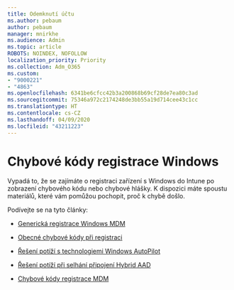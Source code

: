 ```yaml
---
title: Odemknutí účtu
ms.author: pebaum
author: pebaum
manager: mnirkhe
ms.audience: Admin
ms.topic: article
ROBOTS: NOINDEX, NOFOLLOW
localization_priority: Priority
ms.collection: Adm_O365
ms.custom:
- "9000221"
- "4863"
ms.openlocfilehash: 6341be6cfcc42b3a200868b69cf28de7ea80c3ad
ms.sourcegitcommit: 75346a972c2174248de3bb55a19d714cee43c1cc
ms.translationtype: HT
ms.contentlocale: cs-CZ
ms.lasthandoff: 04/09/2020
ms.locfileid: "43211223"
---
```

# <a name="windows-enrolment-error-codes"></a>Chybové kódy registrace Windows

Vypadá to, že se zajímáte o registraci zařízení s Windows do Intune po zobrazení chybového kódu nebo chybové hlášky. K dispozici máte spoustu materiálů, které vám pomůžou pochopit, proč k chybě došlo.
 
Podívejte se na tyto články:

- [Generická registrace Windows MDM](https://docs.microsoft.com/mem/intune/enrollment/troubleshoot-windows-enrollment-errors)

- [Obecné chybové kódy při registraci](https://docs.microsoft.com/mem/intune/enrollment/troubleshoot-device-enrollment-in-intune#general-enrollment-error-codes)

- [Řešení potíží s technologiemi Windows AutoPilot](https://docs.microsoft.com/windows/deployment/windows-autopilot/troubleshooting)

- [Řešení potíží při selhání připojení Hybrid AAD](https://docs.microsoft.com/azure/active-directory/devices/troubleshoot-hybrid-join-windows-current)

- [Chybové kódy registrace MDM](https://docs.microsoft.com/windows/win32/mdmreg/mdm-registration-constants)
